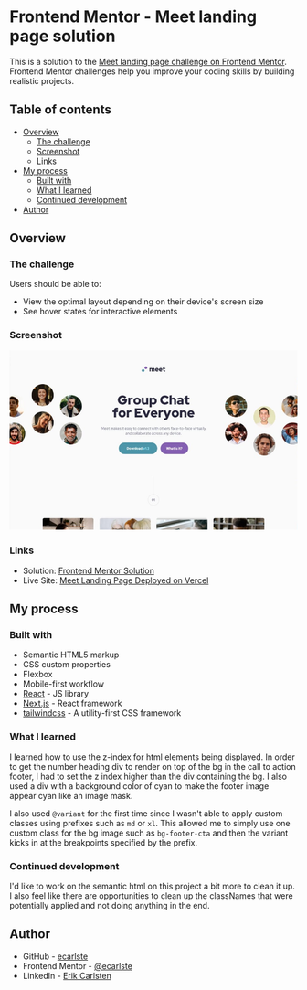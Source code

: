 # Frontend Mentor - Meet landing page solution

This is a solution to the [Meet landing page challenge on Frontend Mentor](https://www.frontendmentor.io/challenges/meet-landing-page-rbTDS6OUR). Frontend Mentor challenges help you improve your coding skills by building realistic projects.

## Table of contents

- [Overview](#overview)
  - [The challenge](#the-challenge)
  - [Screenshot](#screenshot)
  - [Links](#links)
- [My process](#my-process)
  - [Built with](#built-with)
  - [What I learned](#what-i-learned)
  - [Continued development](#continued-development)
- [Author](#author)

## Overview

### The challenge

Users should be able to:

- View the optimal layout depending on their device's screen size
- See hover states for interactive elements

### Screenshot

![Screenshot of Meet Landing Page](../../../public/images/meet-landing-page/screenshot-desktop.png)

### Links

- Solution: [Frontend Mentor Solution](https://www.frontendmentor.io/solutions/)
- Live Site: [Meet Landing Page Deployed on Vercel](https://learning-tailwind-inky.vercel.app/website-projects/meet-landing-page)

## My process

### Built with

- Semantic HTML5 markup
- CSS custom properties
- Flexbox
- Mobile-first workflow
- [React](https://reactjs.org/) - JS library
- [Next.js](https://nextjs.org/) - React framework
- [tailwindcss](https://tailwindcss.com/) - A utility-first CSS framework

### What I learned

I learned how to use the z-index for html elements being displayed. In order to get the number heading div to render on top of the bg in the call to action footer, I had to set the z index higher than the div containing the bg. I also used a div with a background color of cyan to make the footer image appear cyan like an image mask.

I also used `@variant` for the first time since I wasn't able to apply custom classes using prefixes such as `md` or `xl`. This allowed me to simply use one custom class for the bg image such as `bg-footer-cta` and then the variant kicks in at the breakpoints specified by the prefix.

### Continued development

I'd like to work on the semantic html on this project a bit more to clean it up. I also feel like there are opportunities to clean up the classNames that were potentially applied and not doing anything in the end.

## Author

- GitHub - [ecarlste](https://github.com/ecarlste)
- Frontend Mentor - [@ecarlste](https://www.frontendmentor.io/profile/ecarlste)
- LinkedIn - [Erik Carlsten](https://www.linkedin.com/in/erikcarlsten)
